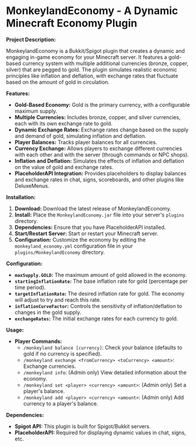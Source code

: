 # MonkeylandEconomy - A Dynamic Minecraft Economy Plugin

**Project Description:**

MonkeylandEconomy is a Bukkit/Spigot plugin that creates a dynamic and engaging in-game economy for your Minecraft server. It features a gold-based currency system with multiple additional currencies (bronze, copper, silver) that are pegged to gold. The plugin simulates realistic economic principles like inflation and deflation, with exchange rates that fluctuate based on the amount of gold in circulation. 

**Features:**

- **Gold-Based Economy:** Gold is the primary currency, with a configurable maximum supply.
- **Multiple Currencies:** Includes bronze, copper, and silver currencies, each with its own exchange rate to gold.
- **Dynamic Exchange Rates:** Exchange rates change based on the supply and demand of gold, simulating inflation and deflation.
- **Player Balances:** Tracks player balances for all currencies.
- **Currency Exchange:** Allows players to exchange different currencies with each other and with the server (through commands or NPC shops).
- **Inflation and Deflation:** Simulates the effects of inflation and deflation on the value of gold and exchange rates.
- **PlaceholderAPI Integration:**  Provides placeholders to display balances and exchange rates in chat, signs, scoreboards, and other plugins like DeluxeMenus.

**Installation:**

1. **Download:** Download the latest release of MonkeylandEconomy.
2. **Install:**  Place the `MonkeylandEconomy.jar` file into your server's `plugins` directory.
3. **Dependencies:** Ensure that you have PlaceholderAPI installed.
4. **Start/Restart Server:** Start or restart your Minecraft server.
5. **Configuration:** Customize the economy by editing the `monkeyland_economy.yml` configuration file in your `plugins/MonkeylandEconomy` directory.

**Configuration:**

- **`maxSupply.GOLD`:**  The maximum amount of gold allowed in the economy.
- **`startingInflationRate`:** The base inflation rate for gold (percentage per time period).
- **`targetInflationRate`:** The desired inflation rate for gold. The economy will adjust to try and reach this rate.
- **`inflationCurveFactor`:** Controls the sensitivity of inflation/deflation to changes in the gold supply.
- **`exchangeRates`:** The initial exchange rates for each currency to gold.

**Usage:**

- **Player Commands:**
    - `/monkeyland balance [currency]`: Check your balance (defaults to gold if no currency is specified).
    - `/monkeyland exchange <fromCurrency> <toCurrency> <amount>`: Exchange currencies.
    - `/monkeyland info`: (Admin only) View detailed information about the economy.
    - `/monkeyland set <player> <currency> <amount>`: (Admin only) Set a player's balance.
    - `/monkeyland add <player> <currency> <amount>`: (Admin only) Add currency to a player's balance.

**Dependencies:**

- **Spigot API:**  This plugin is built for Spigot/Bukkit servers.
- **PlaceholderAPI:** Required for displaying dynamic values in chat, signs, etc.

